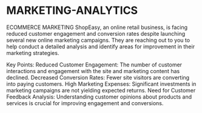 # MARKETING-ANALYTICS
ECOMMERCE MARKETING
ShopEasy, an online retail business, is facing reduced customer engagement and conversion rates despite launching several new online marketing campaigns. They are reaching out to you to help conduct a detailed analysis and identify areas for improvement in their marketing strategies.

Key Points:
Reduced Customer Engagement: The number of customer interactions and engagement with the site and marketing content has declined.
Decreased Conversion Rates: Fewer site visitors are converting into paying customers.
High Marketing Expenses: Significant investments in marketing campaigns are not yielding expected returns.
Need for Customer Feedback Analysis: Understanding customer opinions about products and services is crucial for improving engagement and conversions.

